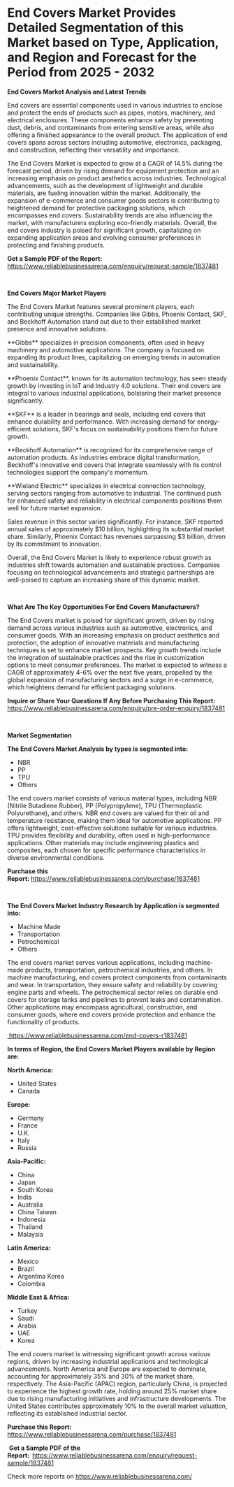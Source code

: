 <p><h1>End Covers Market Provides Detailed Segmentation of this Market based on Type, Application, and Region and Forecast for the Period from 2025 - 2032</h1></p><p><strong>End Covers Market Analysis and Latest Trends</strong></p>
<p><p>End covers are essential components used in various industries to enclose and protect the ends of products such as pipes, motors, machinery, and electrical enclosures. These components enhance safety by preventing dust, debris, and contaminants from entering sensitive areas, while also offering a finished appearance to the overall product. The application of end covers spans across sectors including automotive, electronics, packaging, and construction, reflecting their versatility and importance.</p><p>The End Covers Market is expected to grow at a CAGR of 14.5% during the forecast period, driven by rising demand for equipment protection and an increasing emphasis on product aesthetics across industries. Technological advancements, such as the development of lightweight and durable materials, are fueling innovation within the market. Additionally, the expansion of e-commerce and consumer goods sectors is contributing to heightened demand for protective packaging solutions, which encompasses end covers. Sustainability trends are also influencing the market, with manufacturers exploring eco-friendly materials. Overall, the end covers industry is poised for significant growth, capitalizing on expanding application areas and evolving consumer preferences in protecting and finishing products.</p></p>
<p><strong>Get a Sample PDF of the Report:&nbsp;</strong> <a href="https://www.reliablebusinessarena.com/enquiry/request-sample/1837481?utm_campaign=2631&utm_medium=2&utm_source=Github&utm_content=ia&utm_term=10042025&utm_id=end-covers">https://www.reliablebusinessarena.com/enquiry/request-sample/1837481</a></p>
<p>&nbsp;</p>
<p><strong>End Covers Major Market Players</strong></p>
<p><p>The End Covers Market features several prominent players, each contributing unique strengths. Companies like Gibbs, Phoenix Contact, SKF, and Beckhoff Automation stand out due to their established market presence and innovative solutions.</p><p>**Gibbs** specializes in precision components, often used in heavy machinery and automotive applications. The company is focused on expanding its product lines, capitalizing on emerging trends in automation and sustainability.</p><p>**Phoenix Contact**, known for its automation technology, has seen steady growth by investing in IoT and Industry 4.0 solutions. Their end covers are integral to various industrial applications, bolstering their market presence significantly.</p><p>**SKF** is a leader in bearings and seals, including end covers that enhance durability and performance. With increasing demand for energy-efficient solutions, SKF's focus on sustainability positions them for future growth.</p><p>**Beckhoff Automation** is recognized for its comprehensive range of automation products. As industries embrace digital transformation, Beckhoff's innovative end covers that integrate seamlessly with its control technologies support the company's momentum.</p><p>**Wieland Electric** specializes in electrical connection technology, serving sectors ranging from automotive to industrial. The continued push for enhanced safety and reliability in electrical components positions them well for future market expansion.</p><p>Sales revenue in this sector varies significantly. For instance, SKF reported annual sales of approximately $10 billion, highlighting its substantial market share. Similarly, Phoenix Contact has revenues surpassing $3 billion, driven by its commitment to innovation.</p><p>Overall, the End Covers Market is likely to experience robust growth as industries shift towards automation and sustainable practices. Companies focusing on technological advancements and strategic partnerships are well-poised to capture an increasing share of this dynamic market.</p></p>
<p>&nbsp;</p>
<p><strong>What Are The Key Opportunities For End Covers Manufacturers?</strong></p>
<p><p>The End Covers market is poised for significant growth, driven by rising demand across various industries such as automotive, electronics, and consumer goods. With an increasing emphasis on product aesthetics and protection, the adoption of innovative materials and manufacturing techniques is set to enhance market prospects. Key growth trends include the integration of sustainable practices and the rise in customization options to meet consumer preferences. The market is expected to witness a CAGR of approximately 4-6% over the next five years, propelled by the global expansion of manufacturing sectors and a surge in e-commerce, which heightens demand for efficient packaging solutions.</p></p>
<p><strong>Inquire or Share Your Questions If Any Before Purchasing This Report:</strong> <a href="https://www.reliablebusinessarena.com/enquiry/pre-order-enquiry/1837481?utm_campaign=2631&utm_medium=2&utm_source=Github&utm_content=ia&utm_term=10042025&utm_id=end-covers">https://www.reliablebusinessarena.com/enquiry/pre-order-enquiry/1837481</a></p>
<p>&nbsp;</p>
<p><strong>Market Segmentation</strong></p>
<p><strong>The End Covers Market Analysis by types is segmented into:</strong></p>
<p><ul><li>NBR</li><li>PP</li><li>TPU</li><li>Others</li></ul></p>
<p><p>The end covers market consists of various material types, including NBR (Nitrile Butadiene Rubber), PP (Polypropylene), TPU (Thermoplastic Polyurethane), and others. NBR end covers are valued for their oil and temperature resistance, making them ideal for automotive applications. PP offers lightweight, cost-effective solutions suitable for various industries. TPU provides flexibility and durability, often used in high-performance applications. Other materials may include engineering plastics and composites, each chosen for specific performance characteristics in diverse environmental conditions.</p></p>
<p><strong>Purchase this Report:&nbsp;</strong><a href="https://www.reliablebusinessarena.com/purchase/1837481?utm_campaign=2631&utm_medium=2&utm_source=Github&utm_content=ia&utm_term=10042025&utm_id=end-covers">https://www.reliablebusinessarena.com/purchase/1837481</a></p>
<p>&nbsp;</p>
<p><strong>The End Covers Market Industry Research by Application is segmented into:</strong></p>
<p><ul><li>Machine Made</li><li>Transportation</li><li>Petrochemical</li><li>Others</li></ul></p>
<p><p>The end covers market serves various applications, including machine-made products, transportation, petrochemical industries, and others. In machine manufacturing, end covers protect components from contaminants and wear. In transportation, they ensure safety and reliability by covering engine parts and wheels. The petrochemical sector relies on durable end covers for storage tanks and pipelines to prevent leaks and contamination. Other applications may encompass agricultural, construction, and consumer goods, where end covers provide protection and enhance the functionality of products.</p></p>
<p><a href="https://www.reliablebusinessarena.com/end-covers-r1837481?utm_campaign=2631&utm_medium=2&utm_source=Github&utm_content=ia&utm_term=10042025&utm_id=end-covers">&nbsp;https://www.reliablebusinessarena.com/end-covers-r1837481</a></p>
<p><strong>In terms of Region, the End Covers Market Players available by Region are:</strong></p>
<p>
    <p> <strong> North America: </strong>
        <ul>
            <li>United States</li>
            <li>Canada</li>
        </ul>
        </p> 
    <p> <strong> Europe: </strong>
        <ul>
            <li>Germany</li>
            <li>France</li>
            <li>U.K.</li>
            <li>Italy</li>
            <li>Russia</li>
        </ul>
        </p> 
    <p> <strong> Asia-Pacific: </strong>
        <ul>
            <li>China</li>
            <li>Japan</li>
            <li>South Korea</li>
            <li>India</li>
            <li>Australia</li>
            <li>China Taiwan</li>
            <li>Indonesia</li>
            <li>Thailand</li>
            <li>Malaysia</li>
        </ul>
        </p> 
    <p> <strong> Latin America: </strong>
        <ul>
            <li>Mexico</li>
            <li>Brazil</li>
            <li>Argentina Korea</li>
            <li>Colombia</li>
        </ul>
        </p> 
    <p> <strong> Middle East & Africa: </strong>
        <ul>
            <li>Turkey</li>
            <li>Saudi</li>
            <li>Arabia</li>
            <li>UAE</li>
            <li>Korea</li>
        </ul>
    </p>
    </p>
<p><p>The end covers market is witnessing significant growth across various regions, driven by increasing industrial applications and technological advancements. North America and Europe are expected to dominate, accounting for approximately 35% and 30% of the market share, respectively. The Asia-Pacific (APAC) region, particularly China, is projected to experience the highest growth rate, holding around 25% market share due to rising manufacturing initiatives and infrastructure developments. The United States contributes approximately 10% to the overall market valuation, reflecting its established industrial sector.</p></p>
<p><strong>Purchase this Report: </strong><a href="https://www.reliablebusinessarena.com/purchase/1837481?utm_campaign=2631&utm_medium=2&utm_source=Github&utm_content=ia&utm_term=10042025&utm_id=end-covers">https://www.reliablebusinessarena.com/purchase/1837481</a></p>
<p>&nbsp;<strong>Get a Sample PDF of the Report:&nbsp;&nbsp;</strong><a href="https://www.reliablebusinessarena.com/enquiry/request-sample/1837481?utm_campaign=2631&utm_medium=2&utm_source=Github&utm_content=ia&utm_term=10042025&utm_id=end-covers">https://www.reliablebusinessarena.com/enquiry/request-sample/1837481</a></p>
<p><strong></strong></p>
<p>Check more reports on <a href="https://www.reliablebusinessarena.com/?utm_campaign=2631&utm_medium=2&utm_source=Github&utm_content=ia&utm_term=10042025&utm_id=end-covers">https://www.reliablebusinessarena.com/</a></p>